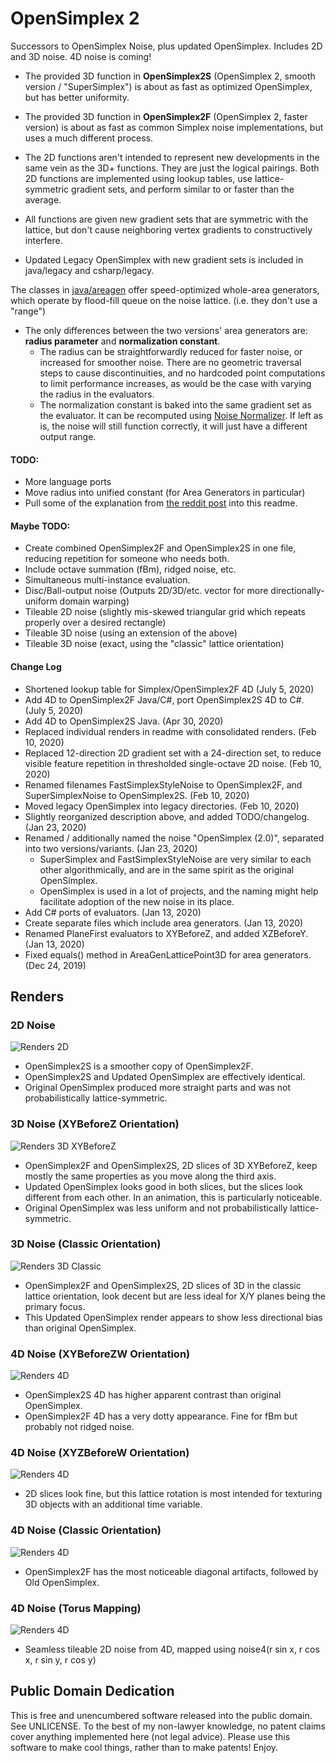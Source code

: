 # OpenSimplex 2

Successors to OpenSimplex Noise, plus updated OpenSimplex. Includes 2D and 3D noise. 4D noise is coming!

* The provided 3D function in **OpenSimplex2S** (OpenSimplex 2, smooth version / "SuperSimplex") is about as fast as optimized OpenSimplex, but has better uniformity.

* The provided 3D function in **OpenSimplex2F** (OpenSimplex 2, faster version) is about as fast as common Simplex noise implementations, but uses a much different process.

* The 2D functions aren't intended to represent new developments in the same vein as the 3D+ functions. They are just the logical pairings. Both 2D functions are implemented using lookup tables, use lattice-symmetric gradient sets, and perform similar to or faster than the average.

* All functions are given new gradient sets that are symmetric with the lattice, but don't cause neighboring vertex gradients to constructively interfere.

* Updated Legacy OpenSimplex with new gradient sets is included in java/legacy and csharp/legacy.

The classes in [java/areagen](https://github.com/KdotJPG/New-Simplex-Style-Gradient-Noise/tree/master/java/areagen) offer speed-optimized whole-area generators, which operate by flood-fill queue on the noise lattice. (i.e. they don't use a "range")

* The only differences between the two versions' area generators are: **radius parameter** and **normalization constant**.
  * The radius can be straightforwardly reduced for faster noise, or increased for smoother noise. There are no geometric traversal steps to cause discontinuities, and no hardcoded point computations to limit performance increases, as would be the case with varying the radius in the evaluators.
  * The normalization constant is baked into the same gradient set as the evaluator. It can be recomputed using [Noise Normalizer](https://github.com/KdotJPG/NoiseNormalizer). If left as is, the noise will still function correctly, it will just have a different output range.

#### TODO:

* More language ports
* Move radius into unified constant (for Area Generators in particular)
* Pull some of the explanation from [the reddit post](https://www.reddit.com/r/VoxelGameDev/comments/ee94wg/supersimplex_the_better_opensimplex_new_gradient/) into this readme.

#### Maybe TODO:

* Create combined OpenSimplex2F and OpenSimplex2S in one file, reducing repetition for someone who needs both.
* Include octave summation (fBm), ridged noise, etc.
* Simultaneous multi-instance evaluation.
* Disc/Ball-output noise (Outputs 2D/3D/etc. vector for more directionally-uniform domain warping)
* Tileable 2D noise (slightly mis-skewed triangular grid which repeats properly over a desired rectangle)
* Tileable 3D noise (using an extension of the above)
* Tileable 3D noise (exact, using the "classic" lattice orientation)

#### Change Log
* Shortened lookup table for Simplex/OpenSimplex2F 4D (July 5, 2020)
* Add 4D to OpenSimplex2F Java/C#, port OpenSimplex2S 4D to C#. (July 5, 2020)
* Add 4D to OpenSimplex2S Java. (Apr 30, 2020)
* Replaced individual renders in readme with consolidated renders. (Feb 10, 2020)
* Replaced 12-direction 2D gradient set with a 24-direction set, to reduce visible feature repetition in thresholded single-octave 2D noise. (Feb 10, 2020)
* Renamed filenames FastSimplexStyleNoise to OpenSimplex2F, and SuperSimplexNoise to OpenSimplex2S. (Feb 10, 2020)
* Moved legacy OpenSimplex into legacy directories. (Feb 10, 2020)
* Slightly reorganized description above, and added TODO/changelog. (Jan 23, 2020)
* Renamed / additionally named the noise "OpenSimplex (2.0)", separated into two versions/variants. (Jan 23, 2020)
  * SuperSimplex and FastSimplexStyleNoise are very similar to each other algorithmically, and are in the same spirit as the original OpenSimplex.
  * OpenSimplex is used in a lot of projects, and the naming might help facilitate adoption of the new noise in its place.
* Add C# ports of evaluators. (Jan 13, 2020)
* Create separate files which include area generators. (Jan 13, 2020)
* Renamed PlaneFirst evaluators to XYBeforeZ, and added XZBeforeY. (Jan 13, 2020)
* Fixed equals() method in AreaGenLatticePoint3D for area generators. (Dec 24, 2019)

## Renders

### 2D Noise

![Renders 2D](images/renders2D.png?raw=true)

* OpenSimplex2S is a smoother copy of OpenSimplex2F.
* OpenSimplex2S and Updated OpenSimplex are effectively identical.
* Original OpenSimplex produced more straight parts and was not probabilistically lattice-symmetric.

### 3D Noise (XYBeforeZ Orientation)

![Renders 3D XYBeforeZ](images/renders3Dpf.png?raw=true)

* OpenSimplex2F and OpenSimplex2S, 2D slices of 3D XYBeforeZ, keep mostly the same properties as you move along the third axis.
* Updated OpenSimplex looks good in both slices, but the slices look different from each other. In an animation, this is particularly noticeable.
* Original OpenSimplex was less uniform and not probabilistically lattice-symmetric.

### 3D Noise (Classic Orientation)

![Renders 3D Classic](images/renders3Dc.png?raw=true)

* OpenSimplex2F and OpenSimplex2S, 2D slices of 3D in the classic lattice orientation, look decent but are less ideal for X/Y planes being the primary focus.
* This Updated OpenSimplex render appears to show less directional bias than original OpenSimplex.

### 4D Noise (XYBeforeZW Orientation)

![Renders 4D](images/renders4Dpf.png?raw=true)

* OpenSimplex2S 4D has higher apparent contrast than original OpenSimplex.
* OpenSimplex2F 4D has a very dotty appearance. Fine for fBm but probably not ridged noise.

### 4D Noise (XYZBeforeW Orientation)

![Renders 4D](images/renders4Dp3f.png?raw=true)

* 2D slices look fine, but this lattice rotation is most intended for texturing 3D objects with an additional time variable.

### 4D Noise (Classic Orientation)

![Renders 4D](images/renders4Dc.png?raw=true)

* OpenSimplex2F has the most noticeable diagonal artifacts, followed by Old OpenSimplex.

### 4D Noise (Torus Mapping)

![Renders 4D](images/renders4Dtorus.png?raw=true)

* Seamless tileable 2D noise from 4D, mapped using noise4(r sin x, r cos x, r sin y, r cos y)

## Public Domain Dedication

This is free and unencumbered software released into the public domain. See UNLICENSE. To the best of my non-lawyer knowledge, no patent claims cover anything implemented here (not legal advice). Please use this software to make cool things, rather than to make patents! Enjoy.
